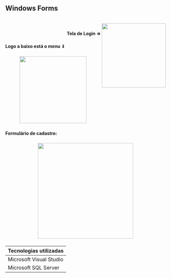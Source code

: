 ## Windows Forms

<br clear="both">

<img align="right" height="201" src="https://user-images.githubusercontent.com/90563215/221003921-6e463730-a7a3-4bd6-8e14-eb18b899ff80.jpg"  />

###

<h4 align="right">Tela de Login ⇒</h4>

###

<h4 align="left">Logo a baixo está o menu ⇓</h4>

###

<div align="center">
  <img height="210" src="https://user-images.githubusercontent.com/90563215/221007519-66199db2-96e4-4bba-b6e9-dd37cd37c37b.jpg"  />
</div>

###

<h4 align="left">Formulário de cadastro:</h4>

###

<div align="center">
  <img height="300" src="https://user-images.githubusercontent.com/90563215/221003965-5c88afe8-2c7a-4722-a2df-7a6e87a625b8.jpg"  />
</div>

###

| Tecnologias utilizadas |
| ---------------------- |
| Microsoft Visual Studio |
| Microsoft SQL Server |

